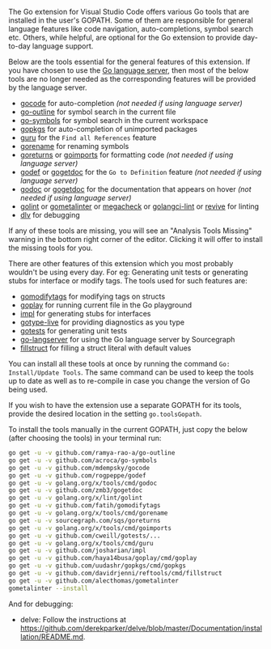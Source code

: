 The Go extension for Visual Studio Code offers various Go tools that are installed in the user's GOPATH. Some of them are responsible for general language features like code navigation, auto-completions, symbol search etc. Others, while helpful, are optional for the Go extension to provide day-to-day language support.

Below are the tools essential for the general features of this extension. If you have chosen to use the [Go language server](https://github.com/microsoft/vscode-go#go-language-server), then most of the below tools are no longer needed as the corresponding features will be provided by the language server.

- [gocode](https://github.com/mdempsky/gocode) for auto-completion _(not needed if using language server)_
- [go-outline](https://github.com/ramya-rao-a/go-outline) for symbol search in the current file
- [go-symbols](https://github.com/acroca/go-symbols) for symbol search in the current workspace
- [gopkgs](https://github.com/uudashr/gopkgs) for auto-completion of unimported packages
- [guru](https://golang.org/x/tools/cmd/guru) for the `Find all References` feature
- [gorename](https://golang.org/x/tools/cmd/gorename) for renaming symbols
- [goreturns](https://github.com/sqs/goreturns) or [goimports](https://golang.org/x/tools/cmd/goimports) for formatting code _(not needed if using language server)_
- [godef](https://github.com/rogpeppe/godef) or [gogetdoc](https://github.com/zmb3/gogetdoc) for the `Go to Definition` feature _(not needed if using language server)_
- [godoc](https://golang.org/x/tools/cmd/godoc) or [gogetdoc](https://github.com/zmb3/gogetdoc) for the documentation that appears on hover _(not needed if using language server)_
- [golint](https://golang.org/x/lint/golint) or [gometalinter](https://github.com/alecthomas/gometalinter) or  [megacheck](https://honnef.co/go/tools/) or [golangci-lint](https://github.com/golangci/golangci-lint) or [revive](https://github.com/mgechev/revive) for linting
- [dlv](https://github.com/derekparker/delve/tree/master/cmd/dlv) for debugging

If any of these tools are missing, you will see an "Analysis Tools Missing" warning in the bottom right corner of the editor.  Clicking it will offer to install the missing tools for you.

There are other features of this extension which you most probably wouldn't be using every day. For eg: Generating unit tests or generating stubs for interface or modify tags. The tools used for such features are:

- [gomodifytags](https://github.com/fatih/gomodifytags) for modifying tags on structs
- [goplay](https://github.com/haya14busa/goplay/) for running current file in the Go playground
- [impl](https://github.com/josharian/impl) for generating stubs for interfaces
- [gotype-live](https://github.com/tylerb/gotype-live) for providing diagnostics as you type
- [gotests](https://github.com/cweill/gotests/) for generating unit tests
- [go-langserver](https://github.com/sourcegraph/go-langserver) for using the Go language server by Sourcegraph
- [fillstruct](https://github.com/davidrjenni/reftools/tree/master/cmd/fillstruct) for filling a struct literal with default values

You can install all these tools at once by running the command `Go: Install/Update Tools`. The same command can be used to keep the tools up to date as well as to re-compile in case you change the version of Go being used.

If you wish to have the extension use a separate GOPATH for its tools, provide the desired location in the setting `go.toolsGopath`.

To install the tools manually in the current GOPATH, just copy the below (after choosing the tools) in your terminal run:

```bash
go get -u -v github.com/ramya-rao-a/go-outline
go get -u -v github.com/acroca/go-symbols
go get -u -v github.com/mdempsky/gocode
go get -u -v github.com/rogpeppe/godef
go get -u -v golang.org/x/tools/cmd/godoc
go get -u -v github.com/zmb3/gogetdoc
go get -u -v golang.org/x/lint/golint
go get -u -v github.com/fatih/gomodifytags
go get -u -v golang.org/x/tools/cmd/gorename
go get -u -v sourcegraph.com/sqs/goreturns
go get -u -v golang.org/x/tools/cmd/goimports
go get -u -v github.com/cweill/gotests/...
go get -u -v golang.org/x/tools/cmd/guru
go get -u -v github.com/josharian/impl
go get -u -v github.com/haya14busa/goplay/cmd/goplay
go get -u -v github.com/uudashr/gopkgs/cmd/gopkgs
go get -u -v github.com/davidrjenni/reftools/cmd/fillstruct
go get -u -v github.com/alecthomas/gometalinter
gometalinter --install
```

And for debugging:

- delve: Follow the instructions at https://github.com/derekparker/delve/blob/master/Documentation/installation/README.md.